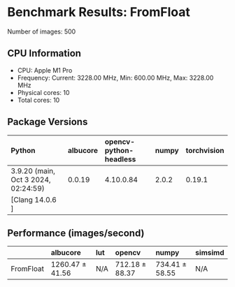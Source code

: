 # Benchmark Results: FromFloat

Number of images: 500

## CPU Information

- CPU: Apple M1 Pro
- Frequency: Current: 3228.00 MHz, Min: 600.00 MHz, Max: 3228.00 MHz
- Physical cores: 10
- Total cores: 10

## Package Versions

| Python                                | albucore   | opencv-python-headless   | numpy   | torchvision   |
|:--------------------------------------|:-----------|:-------------------------|:--------|:--------------|
| 3.9.20 (main, Oct  3 2024, 02:24:59)  | 0.0.19     | 4.10.0.84                | 2.0.2   | 0.19.1        |
| [Clang 14.0.6 ]                       |            |                          |         |               |

## Performance (images/second)

|           | albucore        | lut   | opencv         | numpy          | simsimd   |
|:----------|:----------------|:------|:---------------|:---------------|:----------|
| FromFloat | 1260.47 ± 41.56 | N/A   | 712.18 ± 88.37 | 734.41 ± 58.55 | N/A       |
